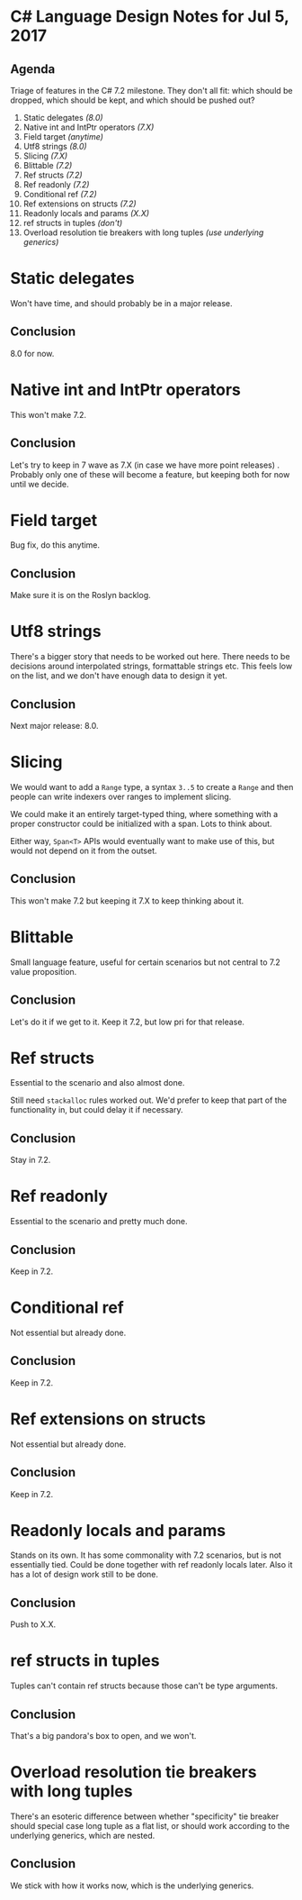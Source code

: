 # C# Language Design Notes for Jul 5, 2017

## Agenda

Triage of features in the C# 7.2 milestone. They don't all fit: which should be dropped, which should be kept, and which should be pushed out?

1. Static delegates *(8.0)*
2. Native int and IntPtr operators *(7.X)*
3. Field target *(anytime)*
4. Utf8 strings *(8.0)*
5. Slicing *(7.X)*
6. Blittable *(7.2)*
7. Ref structs *(7.2)*
8. Ref readonly *(7.2)*
9. Conditional ref *(7.2)*
10. Ref extensions on structs *(7.2)*
11. Readonly locals and params *(X.X)*
12. ref structs in tuples *(don't)*
13. Overload resolution tie breakers with long tuples *(use underlying generics)*


# Static delegates
Won't have time, and should probably be in a major release. 

## Conclusion
8.0 for now.


# Native int and IntPtr operators
This won't make 7.2. 

## Conclusion
Let's try to keep in 7 wave as 7.X (in case we have more point releases) . Probably only one of these will become a feature, but keeping both for now until we decide.


# Field target
Bug fix, do this anytime. 

## Conclusion
Make sure it is on the Roslyn backlog.


# Utf8 strings
There's a bigger story that needs to be worked out here. There needs to be decisions around interpolated strings, formattable strings etc. This feels low on the list, and we don't have enough data to design it yet. 

## Conclusion
Next major release: 8.0.


# Slicing
We would want to add a `Range` type, a syntax `3..5` to create a `Range` and then people can write indexers over ranges to implement slicing.

We could make it an entirely target-typed thing, where something with a proper constructor could be initialized with a span. Lots to think about.

Either way, `Span<T>` APIs would eventually want to make use of this, but would not depend on it from the outset.

## Conclusion
This won't make 7.2 but keeping it 7.X to keep thinking about it.


# Blittable
Small language feature, useful for certain scenarios but not central to 7.2 value proposition. 

## Conclusion
Let's do it if we get to it. Keep it 7.2, but low pri for that release.


# Ref structs
Essential to the scenario and also almost done. 

Still need `stackalloc` rules worked out. We'd prefer to keep that part of the functionality in, but could delay it if necessary.

## Conclusion
Stay in 7.2.


# Ref readonly
Essential to the scenario and pretty much done.

## Conclusion
Keep in 7.2.


# Conditional ref
Not essential but already done.

## Conclusion
Keep in 7.2.


# Ref extensions on structs
Not essential but already done.

## Conclusion
Keep in 7.2.


# Readonly locals and params
Stands on its own. It has some commonality with 7.2 scenarios, but is not essentially tied. Could be done together with ref readonly locals later. Also it has a lot of design work still to be done. 

## Conclusion
Push to X.X.


# ref structs in tuples
Tuples can't contain ref structs because those can't be type arguments. 

## Conclusion
That's a big pandora's box to open, and we won't.


# Overload resolution tie breakers with long tuples
There's an esoteric difference between whether "specificity" tie breaker should special case long tuple as a flat list, or should work according to the underlying generics, which are nested.

## Conclusion
We stick with how it works now, which is the underlying generics.
